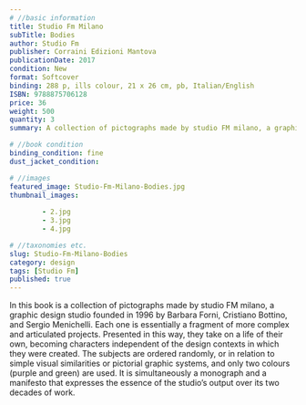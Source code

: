 ```yaml
---
# //basic information
title: Studio Fm Milano
subTitle: Bodies
author: Studio Fm
publisher: Corraini Edizioni Mantova
publicationDate: 2017
condition: New
format: Softcover
binding: 288 p, ills colour, 21 x 26 cm, pb, Italian/English
ISBN: 9788875706128
price: 36
weight: 500
quantity: 3
summary: A collection of pictographs made by studio FM milano, a graphic design studio founded in 1996 by Barbara Forni, Cristiano Bottino, and Sergio Menichelli. Each one is essentially a fragment of more complex and articulated projects. Presented in this way, they take on a life of their own, becoming characters independent of the design contexts in which they were created.

# //book condition
binding_condition: fine
dust_jacket_condition:

# //images
featured_image: Studio-Fm-Milano-Bodies.jpg
thumbnail_images:
        
        - 2.jpg
        - 3.jpg
        - 4.jpg

# //taxonomies etc.
slug: Studio-Fm-Milano-Bodies
category: design
tags: [Studio Fm]
published: true
---
```



In this book is a collection of pictographs made by studio FM milano, a graphic design studio founded in 1996 by Barbara Forni, Cristiano Bottino, and Sergio Menichelli. Each one is essentially a fragment of more complex and articulated projects. Presented in this way, they take on a life of their own, becoming characters independent of the design contexts in which they were created. The subjects are ordered randomly, or in relation to simple visual similarities or pictorial graphic systems, and only two colours (purple and green) are used. It is simultaneously a monograph and a manifesto that expresses the essence of the studio’s output over its two decades of work.
